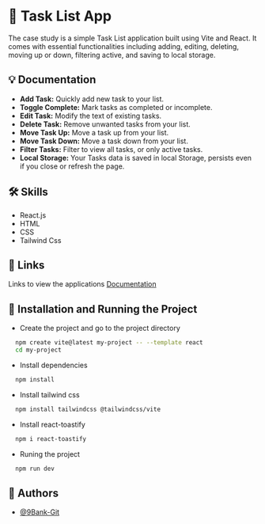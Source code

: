 # 📝 Task List App

The case study is a simple Task List application built using Vite and React. It comes with essential functionalities including adding, editing, deleting, moving up or down, filtering active, and saving to local storage.


## 💡 Documentation

* **Add Task:** Quickly add new task to your list.
* **Toggle Complete:** Mark tasks as completed or incomplete.
* **Edit Task:** Modify the text of existing tasks.
* **Delete Task:** Remove unwanted tasks from your list.
* **Move Task Up:** Move a task up from your list.
* **Move Task Down:** Move a task down from your list.
* **Filter Tasks:** Filter to view all tasks, or only active tasks.
* **Local Storage:** Your Tasks data is saved in local Storage, persists even if you close or refresh the page.


## 🛠️ Skills

* React.js
* HTML
* CSS
* Tailwind Css

## 🔗 Links

Links to view the applications [Documentation](https://9bank-tasklist.netlify.app/)


## 🚀 Installation and Running the Project

* Create the project and go to the project directory
```bash
  npm create vite@latest my-project -- --template react
  cd my-project
```

* Install dependencies

```bash
  npm install
```

* Install tailwind css

```bash
  npm install tailwindcss @tailwindcss/vite
```

* Install react-toastify

```bash
  npm i react-toastify
```

* Runing the project

```bash
  npm run dev
```


## 📌 Authors

* [@9Bank-Git](https://github.com/9Bank-Git)
